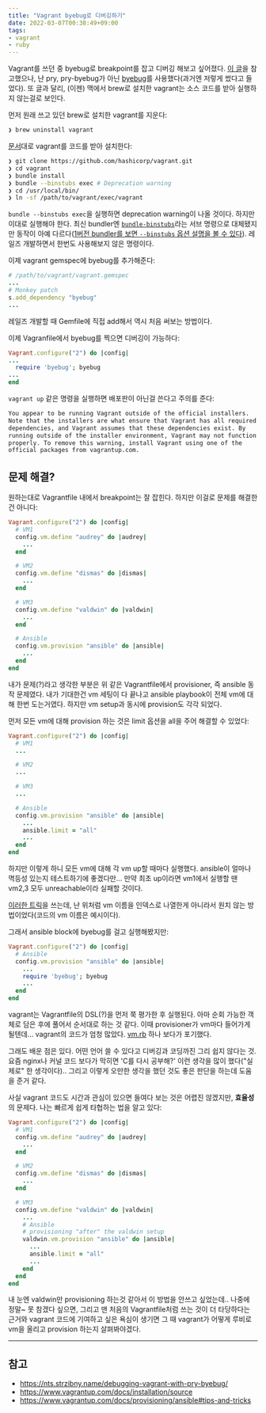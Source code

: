 ```yaml
---
title: "Vagrant byebug로 디버깅하기"
date: 2022-03-07T00:38:49+09:00
tags:
- vagrant
- ruby
---
```


Vagrant를 쓰던 중 byebug로 breakpoint를 잡고 디버깅 해보고 싶어졌다. [이 글](https://nts.strzibny.name/debugging-vagrant-with-pry-byebug/)을 참고했으나, 난 pry, pry-byebug가 아닌 [byebug](https://github.com/deivid-rodriguez/byebug)를 사용했다(과거엔 저렇게 썼다고 들었다). 또 글과 달리, (이젠) 맥에서 brew로 설치한 vagrant는 소스 코드를 받아 실행하지 않는걸로 보인다.

먼저 원래 쓰고 있던 brew로 설치한 vagrant를 지운다:
```sh
❯ brew uninstall vagrant
```

[문서](https://www.vagrantup.com/docs/installation/source)대로 vagrant를 코드를 받아 설치한다:
```sh
❯ git clone https://github.com/hashicorp/vagrant.git
❯ cd vagrant
❯ bundle install
❯ bundle --binstubs exec # Deprecation warning
❯ cd /usr/local/bin/
❯ ln -sf /path/to/vagrant/exec/vagrant
```

`bundle --binstubs exec`을 실행하면 deprecation warning이 나올 것이다. 하지만 이대로 실행해야 한다. 최신 bundler엔 [`bundle-binstubs`](https://bundler.io/man/bundle-binstubs.1.html)라는 서브 명령으로 대체됐지만 동작이 아예 다르다([1버전 bundler를 보면 `--binstubs` 옵션 설명을 볼 수 있다](https://bundler.io/v1.0/man/bundle-install.1.html)). 레일즈 개발하면서 한번도 사용해보지 않은 명령이다.

이제 vagrant gemspec에 byebug를 추가해준다:
```ruby
# /path/to/vagrant/vagrant.gemspec
...
# Monkey patch
s.add_dependency "byebug"
...
```

레일즈 개발할 때 Gemfile에 직접 add해서 역시 처음 써보는 방법이다.

이제 Vagranfile에서 byebug를 찍으면 디버깅이 가능하다:
```ruby
Vagrant.configure("2") do |config|
...
  require 'byebug'; byebug
...
end
```

`vagrant up` 같은 명령을 실행하면 배포판이 아닌걸 쓴다고 주의를 준다:
```sh
You appear to be running Vagrant outside of the official installers.                                     
Note that the installers are what ensure that Vagrant has all required                                   
dependencies, and Vagrant assumes that these dependencies exist. By                                      
running outside of the installer environment, Vagrant may not function                                   
properly. To remove this warning, install Vagrant using one of the                                       
official packages from vagrantup.com.
```

## 문제 해결?
원하는대로 Vagrantfile 내에서 breakpoint는 잘 잡힌다. 하지만 이걸로 문제를 해결한건 아니다:

```ruby
Vagrant.configure("2") do |config|
  # VM1
  config.vm.define "audrey" do |audrey|
    ...
  end

  # VM2
  config.vm.define "dismas" do |dismas|
    ...
  end

  # VM3
  config.vm.define "valdwin" do |valdwin|
    ...
  end

  # Ansible
  config.vm.provision "ansible" do |ansible|
    ...
  end
end
```
내가 문제(?)라고 생각한 부분은 위 같은 Vagrantfile에서 provisioner, 즉 ansible 동작 문제였다. 내가 기대한건 vm 세팅이 다 끝나고 ansible playbook이 전체 vm에 대해 한번 도는거였다. 하지만 vm setup과 동시에 provision도 각각 되었다.

먼저 모든 vm에 대해 provision 하는 것은 limit 옵션을 all을 주어 해결할 수 있었다:

```ruby
Vagrant.configure("2") do |config|
  # VM1
  ...

  # VM2
  ...

  # VM3
  ...

  # Ansible
  config.vm.provision "ansible" do |ansible|
    ...
    ansible.limit = "all"
    ...
  end
end
```

하지만 이렇게 하니 모든 vm에 대해 각 vm up할 때마다 실행했다. ansible이 얼마나 멱등성 있는지 테스트하기에 좋겠다만... 만약 최초 up이라면 vm1에서 실행할 땐 vm2,3 모두 unreachable이라 실패할 것이다.

[이러한 트릭](https://www.vagrantup.com/docs/provisioning/ansible#tips-and-tricks)을 쓰는데, 난 위처럼 vm 이름을 인덱스로 나열한게 아니라서 원치 않는 방법이었다(코드의 vm 이름은 예시이다).


그래서 ansible block에 byebug를 걸고 실행해봤지만:
```ruby
Vagrant.configure("2") do |config|
  # Ansible
  config.vm.provision "ansible" do |ansible|
    ...
    require 'byebug'; byebug
    ...
  end
end
```

vagrant는 Vagrantfile의 DSL(?)을 먼저 쭉 평가한 후 실행된다. 아마 순회 가능한 객체로 담은 후에 풀어서 순서대로 하는 것 같다. 이때 provisioner가 vm마다 들어가게 될텐데... vagrant의 코드가 엄청 많았다. [vm.rb](https://github1s.com/hashicorp/vagrant/blob/HEAD/plugins/kernel_v2/config/vm.rb) 하나 보다가 포기했다.

그래도 배운 점은 있다. 어떤 언어 쓸 수 있다고 디버깅과 코딩까진 그리 쉽지 않다는 것. 요즘 nginx나 커널 코드 보다가 막히면 'C를 다시 공부해?' 이런 생각을 많이 했다("실제로" 한 생각이다).. 그리고 이렇게 오만한 생각을 했던 것도 좋은 판단을 하는데 도움을 준거 같다. 

사실 vagrant 코드도 시간과 관심이 있으면 들여다 보는 것은 어렵진 않겠지만, **효율성**의 문제다. 나는 빠르게 쉽게 타협하는 법을 알고 있다:

```ruby
Vagrant.configure("2") do |config|
  # VM1
  config.vm.define "audrey" do |audrey|
    ...
  end

  # VM2
  config.vm.define "dismas" do |dismas|
    ...
  end

  # VM3
  config.vm.define "valdwin" do |valdwin|
    ...
    # Ansible
    # provisioning "after" the valdwin setup
    valdwin.vm.provision "ansible" do |ansible|
      ...
      ansible.limit = "all"
      ...
    end
  end
end
```

내 눈엔 valdwin만 provisioning 하는것 같아서 이 방법을 안쓰고 싶었는데.. 나중에 정말~ 못 참겠다 싶으면, 그리고 맨 처음의 Vagrantfile처럼 쓰는 것이 더 타당하다는 근거와 vagrant 코드에 기여하고 싶은 욕심이 생기면 그 때 vagrant가 어떻게 루비로 vm을 올리고 provision 하는지 살펴봐야겠다.

---

## 참고
- https://nts.strzibny.name/debugging-vagrant-with-pry-byebug/
- https://www.vagrantup.com/docs/installation/source
- https://www.vagrantup.com/docs/provisioning/ansible#tips-and-tricks
